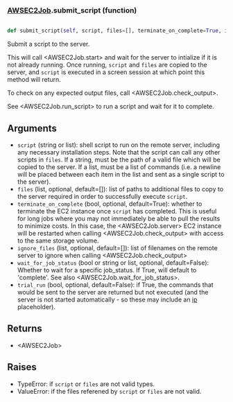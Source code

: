 ### [AWSEC2Job](AWSEC2Job.md).submit_script (function)


```py

def submit_script(self, script, files=[], terminate_on_complete=True, ignore_files=[], wait_for_job_status=False, trial_run=False)

```



Submit a script to the server.

This will call &lt;AWSEC2Job.start&gt; and wait for
the server to intialize if it is not already running.  Once running,
`script` and `files` are copied to the server, and `script` is executed
in a screen session at which point this method will return.

To check on any expected output files, call &lt;AWSEC2Job.check_output&gt;.

See &lt;AWSEC2Job.run_script&gt; to run a script and wait for it to complete.

Arguments
----------------
* `script` (string or list): shell script to run on the remote server,
    including any necessary installation steps.  Note that the script
    can call any other scripts in `files`.  If a string, must be the
    path of a valid file which will be copied to the server.  If a list,
    must be a list of commands (i.e. a newline will be placed between
    each item in the list and sent as a single script to the server).
* `files` (list, optional, default=[]): list of paths to additional files
    to copy to the server required in order to successfully execute
    `script`.
* `terminate_on_complete` (bool, optional, default=True): whether to terminate
    the EC2 instance once `script` has completed.  This is useful for
    long jobs where you may not immediately be able to pull the results
    to minimize costs.  In this case, the &lt;AWSEC2Job.server&gt; EC2 instance
    will be restarted when calling &lt;AWSEC2Job.check_output&gt; with access
    to the same storage volume.
* `ignore_files` (list, optional, default=[]): list of filenames on the
    remote server to ignore when calling &lt;AWSEC2Job.check_output&gt;
* `wait_for_job_status` (bool or string or list, optional, default=False):
    Whether to wait for a specific job_status.  If True, will default to
    'complete'.  See also &lt;AWSEC2Job.wait_for_job_status&gt;.
* `trial_run` (bool, optional, default=False): if True, the commands
    that would be sent to the server are returned but not executed
    (and the server is not started automatically - so these may include
    an [ip](ip.md) placeholder).


Returns
------------
* &lt;AWSEC2Job&gt;

Raises
------------
* TypeError: if `script` or `files` are not valid types.
* ValueError: if the files referened by `script` or `files` are not valid.

